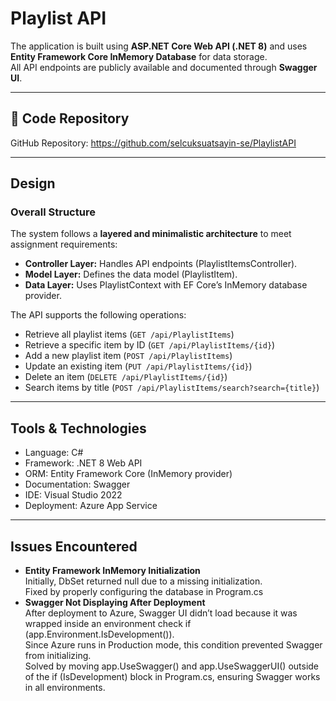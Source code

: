 ﻿# Playlist API

The application is built using **ASP.NET Core Web API (.NET 8)** and uses **Entity Framework Core InMemory Database** for data storage.  
All API endpoints are publicly available and documented through **Swagger UI**.

---

## 🔗 Code Repository
GitHub Repository: https://github.com/selcuksuatsayin-se/PlaylistAPI

---

## Design

### Overall Structure
The system follows a **layered and minimalistic architecture** to meet assignment requirements:
- **Controller Layer:** Handles API endpoints (PlaylistItemsController).
- **Model Layer:** Defines the data model (PlaylistItem).
- **Data Layer:** Uses PlaylistContext with EF Core’s InMemory database provider.

The API supports the following operations:
- Retrieve all playlist items (`GET /api/PlaylistItems`)
- Retrieve a specific item by ID (`GET /api/PlaylistItems/{id}`)
- Add a new playlist item (`POST /api/PlaylistItems`)
- Update an existing item (`PUT /api/PlaylistItems/{id}`)
- Delete an item (`DELETE /api/PlaylistItems/{id}`)
- Search items by title (`POST /api/PlaylistItems/search?search={title}`)

---

## Tools & Technologies
- Language: C#
- Framework: .NET 8 Web API
- ORM: Entity Framework Core (InMemory provider)
- Documentation: Swagger
- IDE: Visual Studio 2022
- Deployment: Azure App Service

---

## Issues Encountered
- **Entity Framework InMemory Initialization**  
Initially, DbSet<PlaylistItem> returned null due to a missing initialization.  
Fixed by properly configuring the database in Program.cs
- **Swagger Not Displaying After Deployment**  
After deployment to Azure, Swagger UI didn’t load because it was wrapped inside an environment check if (app.Environment.IsDevelopment()).  
Since Azure runs in Production mode, this condition prevented Swagger from initializing.  
Solved by moving app.UseSwagger() and app.UseSwaggerUI() outside of the if (IsDevelopment) block in Program.cs, ensuring Swagger works in all environments.
